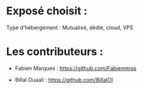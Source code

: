 # Exposé choisit : 
Type d’hébergement : Mutualisé, dédié, cloud, VPS

# Les contributeurs :

* Fabien Marques : https://github.com/Fabienmrqs

* Billal Ouaali : https://github.com/BillalOI